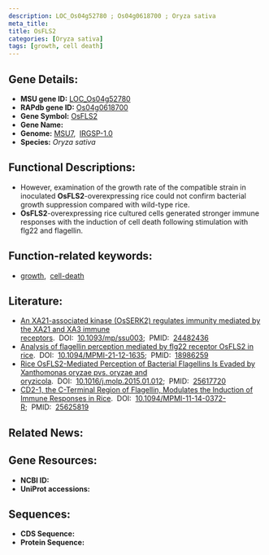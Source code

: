 ```yaml
---
description: LOC_Os04g52780 ; Os04g0618700 ; Oryza sativa
meta_title:
title: OsFLS2
categories: [Oryza sativa]
tags: [growth, cell death]
---
```


## Gene Details:
- **MSU gene ID:** [LOC_Os04g52780](http://rice.uga.edu/cgi-bin/ORF_infopage.cgi?orf=LOC_Os04g52780)  
- **RAPdb gene ID:** [Os04g0618700](https://rapdb.dna.affrc.go.jp/locus/?name=Os04g0618700)  
- **Gene Symbol:** <u>OsFLS2</u>
- **Gene Name:**
- **Genome:**  [MSU7](http://rice.uga.edu/),&nbsp;&nbsp;[IRGSP-1.0](https://rapdb.dna.affrc.go.jp/download/irgsp1.html)
- **Species:** *Oryza sativa*

## Functional Descriptions:
   - However, examination of the growth rate of the compatible strain in inoculated **OsFLS2**-overexpressing rice could not confirm bacterial growth suppression compared with wild-type rice.
   - **OsFLS2**-overexpressing rice cultured cells generated stronger immune responses with the induction of cell death following stimulation with flg22 and flagellin.

## Function-related keywords:
   - [growth](/tags/growth/),&nbsp;&nbsp;[cell-death](/tags/cell-death/)

## Literature:
   - [An XA21-associated kinase (OsSERK2) regulates immunity mediated by the XA21 and XA3 immune receptors](https://www.doi.org/10.1093/mp/ssu003).&nbsp;&nbsp;DOI:&nbsp;&nbsp;[10.1093/mp/ssu003](https://www.doi.org/10.1093/mp/ssu003);&nbsp;&nbsp;PMID:&nbsp;&nbsp;[24482436](https://pubmed.ncbi.nlm.nih.gov/24482436/)
   - [Analysis of flagellin perception mediated by flg22 receptor OsFLS2 in rice](https://www.doi.org/10.1094/MPMI-21-12-1635).&nbsp;&nbsp;DOI:&nbsp;&nbsp;[10.1094/MPMI-21-12-1635](https://www.doi.org/10.1094/MPMI-21-12-1635);&nbsp;&nbsp;PMID:&nbsp;&nbsp;[18986259](https://pubmed.ncbi.nlm.nih.gov/18986259/)
   - [Rice OsFLS2-Mediated Perception of Bacterial Flagellins Is Evaded by Xanthomonas oryzae pvs. oryzae and oryzicola](https://www.doi.org/10.1016/j.molp.2015.01.012).&nbsp;&nbsp;DOI:&nbsp;&nbsp;[10.1016/j.molp.2015.01.012](https://www.doi.org/10.1016/j.molp.2015.01.012);&nbsp;&nbsp;PMID:&nbsp;&nbsp;[25617720](https://pubmed.ncbi.nlm.nih.gov/25617720/)
   - [CD2-1, the C-Terminal Region of Flagellin, Modulates the Induction of Immune Responses in Rice](https://www.doi.org/10.1094/MPMI-11-14-0372-R).&nbsp;&nbsp;DOI:&nbsp;&nbsp;[10.1094/MPMI-11-14-0372-R](https://www.doi.org/10.1094/MPMI-11-14-0372-R);&nbsp;&nbsp;PMID:&nbsp;&nbsp;[25625819](https://pubmed.ncbi.nlm.nih.gov/25625819/)

## Related News:

## Gene Resources:
- **NCBI ID:**  []()
- **UniProt accessions:** [](https://www.uniprot.org/uniprotkb//entry)

## Sequences:
- **CDS Sequence:**
- **Protein Sequence:**
